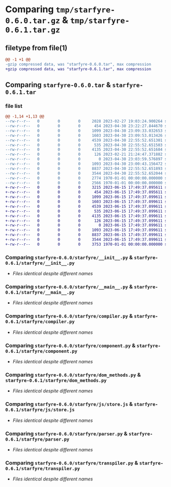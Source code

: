 # Comparing `tmp/starfyre-0.6.0.tar.gz` & `tmp/starfyre-0.6.1.tar.gz`

## filetype from file(1)

```diff
@@ -1 +1 @@
-gzip compressed data, was "starfyre-0.6.0.tar", max compression
+gzip compressed data, was "starfyre-0.6.1.tar", max compression
```

## Comparing `starfyre-0.6.0.tar` & `starfyre-0.6.1.tar`

### file list

```diff
@@ -1,14 +1,13 @@
--rw-r--r--   0        0        0     2028 2023-02-27 19:03:24.900264 starfyre-0.6.0/README.md
--rw-r--r--   0        0        0      454 2023-04-30 23:22:27.844670 starfyre-0.6.0/pyproject.toml
--rw-r--r--   0        0        0     1099 2023-04-30 23:09:33.032653 starfyre-0.6.0/starfyre/__init__.py
--rw-r--r--   0        0        0     1603 2023-04-30 23:09:53.013426 starfyre-0.6.0/starfyre/__main__.py
--rw-r--r--   0        0        0     4539 2023-04-30 22:55:52.651301 starfyre-0.6.0/starfyre/compiler.py
--rw-r--r--   0        0        0      535 2023-04-30 22:55:52.651503 starfyre-0.6.0/starfyre/component.py
--rw-r--r--   0        0        0     4135 2023-04-30 22:55:52.651684 starfyre-0.6.0/starfyre/dom_methods.py
--rw-r--r--   0        0        0      126 2023-02-21 21:24:47.371882 starfyre-0.6.0/starfyre/global_components.py
--rw-r--r--   0        0        0        0 2023-04-30 23:03:59.576897 starfyre-0.6.0/starfyre/js/__init__.py
--rw-r--r--   0        0        0     1093 2023-04-30 23:00:43.156472 starfyre-0.6.0/starfyre/js/store.js
--rw-r--r--   0        0        0     8837 2023-04-30 22:55:52.651893 starfyre-0.6.0/starfyre/parser.py
--rw-r--r--   0        0        0     3544 2023-04-30 22:55:52.652044 starfyre-0.6.0/starfyre/transpiler.py
--rw-r--r--   0        0        0     2774 1970-01-01 00:00:00.000000 starfyre-0.6.0/setup.py
--rw-r--r--   0        0        0     2566 1970-01-01 00:00:00.000000 starfyre-0.6.0/PKG-INFO
+-rw-r--r--   0        0        0     3215 2023-06-15 17:49:37.095611 starfyre-0.6.1/README.md
+-rw-r--r--   0        0        0      454 2023-06-15 17:49:37.095611 starfyre-0.6.1/pyproject.toml
+-rw-r--r--   0        0        0     1099 2023-06-15 17:49:37.099611 starfyre-0.6.1/starfyre/__init__.py
+-rw-r--r--   0        0        0     1603 2023-06-15 17:49:37.099611 starfyre-0.6.1/starfyre/__main__.py
+-rw-r--r--   0        0        0     4539 2023-06-15 17:49:37.099611 starfyre-0.6.1/starfyre/compiler.py
+-rw-r--r--   0        0        0      535 2023-06-15 17:49:37.099611 starfyre-0.6.1/starfyre/component.py
+-rw-r--r--   0        0        0     4135 2023-06-15 17:49:37.099611 starfyre-0.6.1/starfyre/dom_methods.py
+-rw-r--r--   0        0        0      126 2023-06-15 17:49:37.099611 starfyre-0.6.1/starfyre/global_components.py
+-rw-r--r--   0        0        0        0 2023-06-15 17:49:37.099611 starfyre-0.6.1/starfyre/js/__init__.py
+-rw-r--r--   0        0        0     1093 2023-06-15 17:49:37.099611 starfyre-0.6.1/starfyre/js/store.js
+-rw-r--r--   0        0        0     8837 2023-06-15 17:49:37.099611 starfyre-0.6.1/starfyre/parser.py
+-rw-r--r--   0        0        0     3544 2023-06-15 17:49:37.099611 starfyre-0.6.1/starfyre/transpiler.py
+-rw-r--r--   0        0        0     3753 1970-01-01 00:00:00.000000 starfyre-0.6.1/PKG-INFO
```

### Comparing `starfyre-0.6.0/starfyre/__init__.py` & `starfyre-0.6.1/starfyre/__init__.py`

 * *Files identical despite different names*

### Comparing `starfyre-0.6.0/starfyre/__main__.py` & `starfyre-0.6.1/starfyre/__main__.py`

 * *Files identical despite different names*

### Comparing `starfyre-0.6.0/starfyre/compiler.py` & `starfyre-0.6.1/starfyre/compiler.py`

 * *Files identical despite different names*

### Comparing `starfyre-0.6.0/starfyre/component.py` & `starfyre-0.6.1/starfyre/component.py`

 * *Files identical despite different names*

### Comparing `starfyre-0.6.0/starfyre/dom_methods.py` & `starfyre-0.6.1/starfyre/dom_methods.py`

 * *Files identical despite different names*

### Comparing `starfyre-0.6.0/starfyre/js/store.js` & `starfyre-0.6.1/starfyre/js/store.js`

 * *Files identical despite different names*

### Comparing `starfyre-0.6.0/starfyre/parser.py` & `starfyre-0.6.1/starfyre/parser.py`

 * *Files identical despite different names*

### Comparing `starfyre-0.6.0/starfyre/transpiler.py` & `starfyre-0.6.1/starfyre/transpiler.py`

 * *Files identical despite different names*

